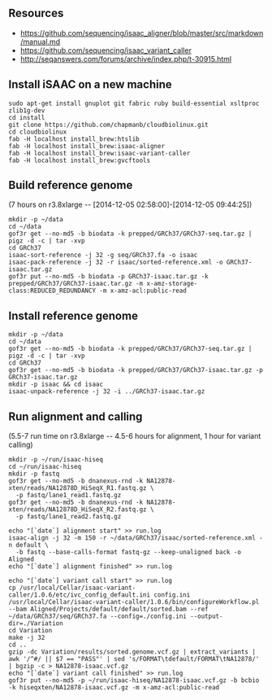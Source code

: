 Resources
---------
- https://github.com/sequencing/isaac_aligner/blob/master/src/markdown/manual.md
- https://github.com/sequencing/isaac_variant_caller
- http://seqanswers.com/forums/archive/index.php/t-30915.html

Install iSAAC on a new machine
------------------------------

    sudo apt-get install gnuplot git fabric ruby build-essential xsltproc zlib1g-dev
    cd install
    git clone https://github.com/chapmanb/cloudbiolinux.git
    cd cloudbiolinux
    fab -H localhost install_brew:htslib
    fab -H localhost install_brew:isaac-aligner
    fab -H localhost install_brew:isaac-variant-caller
    fab -H localhost install_brew:gvcftools

Build reference genome
----------------------
(7 hours on r3.8xlarge -- [2014-12-05 02:58:00]-[2014-12-05 09:44:25])


    mkdir -p ~/data
    cd ~/data
    gof3r get --no-md5 -b biodata -k prepped/GRCh37/GRCh37-seq.tar.gz | pigz -d -c | tar -xvp
    cd GRCh37
    isaac-sort-reference -j 32 -g seq/GRCh37.fa -o isaac
    isaac-pack-reference -j 32 -r isaac/sorted-reference.xml -o GRCh37-isaac.tar.gz
    gof3r put --no-md5 -b biodata -p GRCh37-isaac.tar.gz -k prepped/GRCh37/GRCh37-isaac.tar.gz -m x-amz-storage-class:REDUCED_REDUNDANCY -m x-amz-acl:public-read

Install reference genome
------------------------

    mkdir -p ~/data
    cd ~/data
    gof3r get --no-md5 -b biodata -k prepped/GRCh37/GRCh37-seq.tar.gz | pigz -d -c | tar -xvp
    cd GRCh37
    gof3r get --no-md5 -b biodata -k prepped/GRCh37/GRCh37-isaac.tar.gz -p GRCh37-isaac.tar.gz
    mkdir -p isaac && cd isaac
    isaac-unpack-reference -j 32 -i ../GRCh37-isaac.tar.gz

Run alignment and calling
-------------------------
(5.5-7 run time on r3.8xlarge -- 4.5-6 hours for alignment, 1 hour for variant calling)

    mkdir -p ~/run/isaac-hiseq
    cd ~/run/isaac-hiseq
    mkdir -p fastq
    gof3r get --no-md5 -b dnanexus-rnd -k NA12878-xten/reads/NA12878D_HiSeqX_R1.fastq.gz \
      -p fastq/lane1_read1.fastq.gz
    gof3r get --no-md5 -b dnanexus-rnd -k NA12878-xten/reads/NA12878D_HiSeqX_R2.fastq.gz \
      -p fastq/lane1_read2.fastq.gz

    echo "[`date`] alignment start" >> run.log
    isaac-align -j 32 -m 150 -r ~/data/GRCh37/isaac/sorted-reference.xml -n default \
      -b fastq --base-calls-format fastq-gz --keep-unaligned back -o Aligned
    echo "[`date`] alignment finished" >> run.log

    echo "[`date`] variant call start" >> run.log
    cp /usr/local/Cellar/isaac-variant-caller/1.0.6/etc/ivc_config_default.ini config.ini
    /usr/local/Cellar/isaac-variant-caller/1.0.6/bin/configureWorkflow.pl --bam Aligned/Projects/default/default/sorted.bam --ref ~/data/GRCh37/seq/GRCh37.fa --config=./config.ini --output-dir=./Variation
    cd Variation
    make -j 32
    cd ..
    gzip -dc Variation/results/sorted.genome.vcf.gz | extract_variants | awk '/^#/ || $7 == "PASS"' | sed 's/FORMAT\tdefault/FORMAT\tNA12878/' | bgzip -c > NA12878-isaac.vcf.gz
    echo "[`date`] variant call finished" >> run.log
    gof3r put --no-md5 -p ~/run/isaac-hiseq/NA12878-isaac.vcf.gz -b bcbio -k hiseqxten/NA12878-isaac.vcf.gz -m x-amz-acl:public-read
